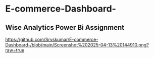# E-commerce-Dashboard-

## Wise Analytics Power Bi Assignment 

https://github.com/Srvskumar/E-commerce-Dashboard-/blob/main/Screenshot%202025-04-13%20144910.png?raw=true
